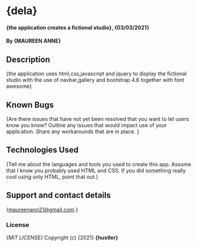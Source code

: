 # 
# {dela}
#### {the application creates a fictional studio}, {03/03/2021}
#### By **{MAUREEN ANNE}**
## Description
{the application uses html,css,javascript and jquery to display the fictional studio with the use of navbar,gallery and bootstrap 4.6 together with font awesome}
## Known Bugs
{Are there issues that have not yet been resolved that you want to let users know you know? Outline any issues that would impact use of your application. Share any workarounds that are in place. }
## Technologies Used
{Tell me about the languages and tools you used to create this app. Assume that I know you probably used HTML and CSS. If you did something really cool using only HTML, point that out.}
## Support and contact details
{maureenann21@gmail.com.}
### License
*{MIT LICENSE}*
Copyright (c) {2021} **{hustler}**